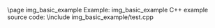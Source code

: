 \page img_basic_example Example: img_basic_example
C++ example source code:
\include img_basic_example/test.cpp
